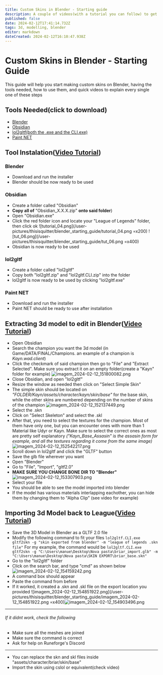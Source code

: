 ```yaml
---
title: Custom Skins in Blender - Starting guide
description: A couple of videos(with a tutorial you can follow) to get started with the very basics of custom skinning
published: false
date: 2024-02-12T17:41:14.732Z
tags: 3d, modelling, blender
editor: markdown
dateCreated: 2024-02-12T16:10:47.938Z
---
```


# Custom Skins in Blender - Starting Guide
This guide will help you start making custom skins on Blender, having the tools needed, how to use them, and quick videos to explain every single one of these steps
## Tools Needed(click to download)
- [Blender](https://www.blender.org)
- [Obsidian](https://github.com/Crauzer/Obsidian/releases/)
- [lol2gltf(both the .exe and the CLI.exe)](https://github.com/Crauzer/lol2gltf/releases/tag/3.0.3)
- [Paint NET](https://www.getpaint.net/download.html#download)
## Tool Instalation([Video Tutorial](https://www.youtube.com/watch?v=TQ683WcB2r4&list=PLs0PAKp5tPPvXdbtx012Or5-n9udpG00B))
### Blender
- Download and run the installer
- Blender should be now ready to be used
### Obsidian
- Create a folder called "Obsidian"
- **Copy all of** "Obsidian_X.X.X.zip" **onto said folder**)
- Open "Obsidian.exe"
- Click the red folder icon and locate your "League of Legends" folder, then click ok
![tutorial_04.png](/user-pictures/thisisquitter/blender_starting_guide/tutorial_04.png =x200)
![tut_06.png](/user-pictures/thisisquitter/blender_starting_guide/tut_06.png =x400)
- Obsidian is now ready to be used
### lol2gltf
- Create a folder called "lol2gltf"
- Copy both "lol2gltf.zip" and "lol2gltf.CLI.zip" into the folder
- lol2gltf is now ready to be used by clicking "lol2gltf.exe"
### Paint NET
- Download and run the installer
- Paint NET should be ready to use after installation
## Extracting 3d model to edit in Blender([Video Tutorial](https://www.youtube.com/watch?v=HXfCIvMYYOY&list=PLs0PAKp5tPPvXdbtx012Or5-n9udpG00B&index=2))
- Open Obsidian
- Search the champion you want the 3d model (in Game/DATA/FINAL/Champions. an example of a champion is *Kayn.wad.client*)
- Click the checkmark of said champion then go to "File" and "Extract Selected". Make sure you extract it on an empty folder(create a "Kayn" folder for example)
![imagem_2024-02-12_151800082.png](/user-pictures/thisisquitter/blender_starting_guide/imagem_2024-02-12_151800082.png)
- Close Obsidian, and open "lol2gltf"
- Resize the window as needed then click on "Select Simple Skin"
- The simple skin should be located on *"FOLDER/Kayn/assets/character/kayn/skin/base"* for the base skin, while the other skins are numbered depending on the number of skins of the champion
![imagem_2024-02-12_152137449.png](/user-pictures/thisisquitter/blender_starting_guide/imagem_2024-02-12_152137449.png)
- Select the .skn
- Click on "Select Skeleton" and select the .skl
- After that, you need to select the textures for the champion. Most of them have only one, but you can encounter ones with more than 1 Material like Udyr or Kayn. Make sure to select the correct ones as most are pretty self explanatory *("Kayn_Base_Assasin" is the assasin form for example, and all the textures regarding it come from the same image)*
![imagem_2024-02-12_152542217.png](/user-pictures/thisisquitter/blender_starting_guide/imagem_2024-02-12_152542217.png)
- Scroll down in lol2gltf and click the "GLTF" button
- Save the glb file wherever you want
- Open "Blender"
- Go to "File", "Import", "gltf2.0"
- **MAKE SURE YOU CHANGE BONE DIR TO "Blender"**
![imagem_2024-02-12_153307903.png](/user-pictures/thisisquitter/blender_starting_guide/imagem_2024-02-12_153307903.png)
- Select your file
- You should be able to see the model imported into blender
- If the model has various materials interlapping eachother, you can hide them by changing them to "Alpha Clip" (see video for example)
## Importing 3d Model back to League([Video Tutorial](https://youtu.be/Zkswkr_uEz4))
- Save the 3D Model in Blender as a GLTF 2.0  file
- Modify the following command to fit your files
`lol2gltf.CLI.exe gltf2skn -g "skin exported from blender" -m "league of legends .skn file"`
For my example, the command would be
`lol2gltf.CLI.exe gltf2skn -g "C:\Users\manue\Desktop\Nova pasta\briar_import.glb" -m "C:\Users\manue\Desktop\Nova pasta\SKIN EXPORT\briar_base.skn"`
- Go to the "lol2gltf" folder
- Click on the search bar, and type "cmd" as shown below
![imagem_2024-02-12_154159242.png](/user-pictures/thisisquitter/blender_starting_guide/imagem_2024-02-12_154159242.png)
- A command box should appear
- Paste the command from before
- If it worked, it created a .skn and .skl file on the export location you provided
![imagem_2024-02-12_154851922.png](/user-pictures/thisisquitter/blender_starting_guide/imagem_2024-02-12_154851922.png =x400)![imagem_2024-02-12_154903496.png](/user-pictures/thisisquitter/blender_starting_guide/imagem_2024-02-12_154903496.png)
---
###### If it didnt work, check the following
- Make sure all the meshes are joined
- Make sure the command is correct
- Ask for help on Runeforge's Discord

---
- You can replace the skn and skl files inside "assets/character/briar/skin/base"
- Import the skin using cslol or equivalent(check video)